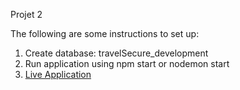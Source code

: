 Projet 2


The following are some instructions to set up:


1. Create database: travelSecure_development
2. Run application using npm start or nodemon start
3. [Live Application](https://safe-wildwood-89882.herokuapp.com/)
